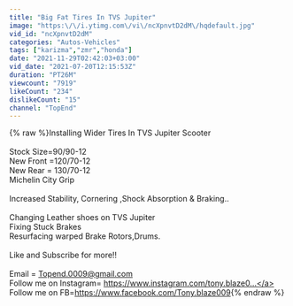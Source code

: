 ```yaml
---
title: "Big Fat Tires In TVS Jupiter"
image: "https:\/\/i.ytimg.com\/vi\/ncXpnvtD2dM\/hqdefault.jpg"
vid_id: "ncXpnvtD2dM"
categories: "Autos-Vehicles"
tags: ["karizma","zmr","honda"]
date: "2021-11-29T02:42:03+03:00"
vid_date: "2021-07-20T12:15:53Z"
duration: "PT26M"
viewcount: "7919"
likeCount: "234"
dislikeCount: "15"
channel: "TopEnd"
---
```

{% raw %}Installing Wider Tires In TVS Jupiter Scooter<br /><br />Stock Size=90/90-12<br />New Front =120/70-12<br />New Rear  = 130/70-12<br />Michelin City Grip<br /><br />Increased Stability, Cornering ,Shock Absorption &amp; Braking..<br /><br />Changing Leather shoes on TVS Jupiter<br />Fixing Stuck Brakes<br />Resurfacing warped Brake Rotors,Drums.<br /><br />Like and Subscribe for more!!<br /><br />Email = Topend.0009@gmail.com<br />Follow me on Instagram= <a rel="nofollow" target="blank" href="https://www.instagram.com/tony.blaze0...">https://www.instagram.com/tony.blaze0...</a><br />​Follow me on FB=<a rel="nofollow" target="blank" href="https://www.facebook.com/Tony.blaze009">https://www.facebook.com/Tony.blaze009</a>{% endraw %}
